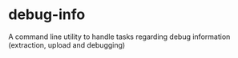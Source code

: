 # debug-info
A command line utility to handle tasks regarding debug information (extraction, upload and debugging)
